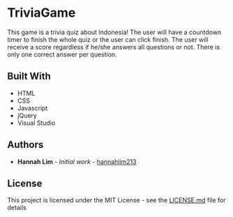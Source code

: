 # TriviaGame

This game is a trivia quiz about Indonesia! The user will have a countdown timer to finish the whole quiz or the user can click finish. The user will receive a score regardless if he/she answers all questions or not. There is only one correct answer per question.

## Built With

* HTML
* CSS
* Javascript
* jQuery
* Visual Studio

## Authors

* **Hannah Lim** - *Initial work* - [hannahlim213](https://github.com/hannahlim213)

## License

This project is licensed under the MIT License - see the [LICENSE.md](LICENSE.md) file for details
